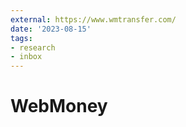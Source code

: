 ```yaml
---
external: https://www.wmtransfer.com/
date: '2023-08-15'
tags:
- research
- inbox
---
```


# WebMoney

